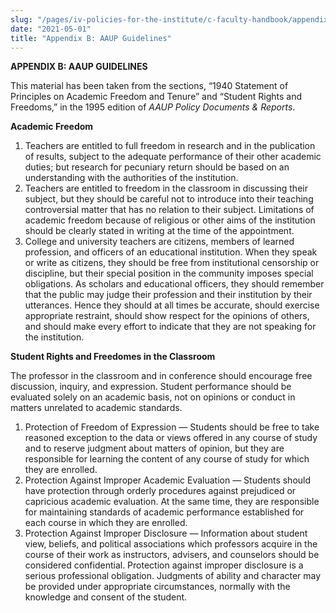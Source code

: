 ```yaml
---
slug: "/pages/iv-policies-for-the-institute/c-faculty-handbook/appendix-b-aaup-guidelines"
date: "2021-05-01"
title: "Appendix B: AAUP Guidelines"
---
```


**APPENDIX B: AAUP GUIDELINES**

This material has been taken from the sections, “1940 Statement of Principles on Academic Freedom and Tenure” and “Student Rights and Freedoms,” in the 1995 edition of _AAUP Policy Documents & Reports_.

**Academic Freedom**

1.  Teachers are entitled to full freedom in research and in the publication of results, subject to the adequate performance of their other academic duties; but research for pecuniary return should be based on an understanding with the authorities of the institution.
2.  Teachers are entitled to freedom in the classroom in discussing their subject, but they should be careful not to introduce into their teaching controversial matter that has no relation to their subject. Limitations of academic freedom because of religious or other aims of the institution should be clearly stated in writing at the time of the appointment.
3.  College and university teachers are citizens, members of learned profession, and officers of an educational institution. When they speak or write as citizens, they should be free from institutional censorship or discipline, but their special position in the community imposes special obligations. As scholars and educational officers, they should remember that the public may judge their profession and their institution by their utterances. Hence they should at all times be accurate, should exercise appropriate restraint, should show respect for the opinions of others, and should make every effort to indicate that they are not speaking for the institution.

**Student Rights and Freedomes in the Classroom**

The professor in the classroom and in conference should encourage free discussion, inquiry, and expression. Student performance should be evaluated solely on an academic basis, not on opinions or conduct in matters unrelated to academic standards.

1.  Protection of Freedom of Expression — Students should be free to take reasoned exception to the data or views offered in any course of study and to reserve judgment about matters of opinion, but they are responsible for learning the content of any course of study for which they are enrolled.
2.  Protection Against Improper Academic Evaluation — Students should have protection through orderly procedures against prejudiced or capricious academic evaluation. At the same time, they are responsible for maintaining standards of academic performance established for each course in which they are enrolled.
3.  Protection Against Improper Disclosure — Information about student view, beliefs, and political associations which professors acquire in the course of their work as instructors, advisers, and counselors should be considered confidential. Protection against improper disclosure is a serious professional obligation. Judgments of ability and character may be provided under appropriate circumstances, normally with the knowledge and consent of the student.

